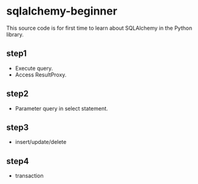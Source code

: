 # sqlalchemy-beginner
This source code is for first time to learn about SQLAlchemy in the Python library.


## step1

- Execute query.
- Access ResultProxy.


## step2

- Parameter query in select statement.


## step3

- insert/update/delete


## step4

- transaction
